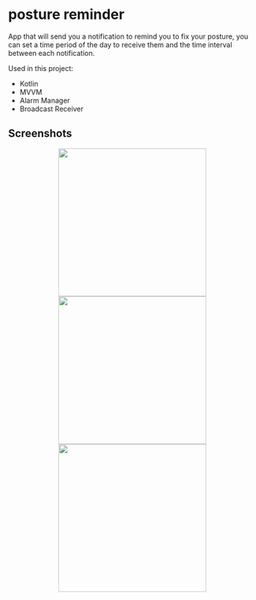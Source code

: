 # posture reminder
App that will send you a notification to remind you to fix your posture, you can set a time period of the day to receive them and the time interval between each notification.

Used in this project:</br>
  * Kotlin
  * MVVM
  * Alarm Manager
  * Broadcast Receiver

## Screenshots
<center><img src="https://postureapp.puntogris.com/img/1.png" width=300><img src="https://postureapp.puntogris.com/img/2.png" width=300><img src="https://postureapp.puntogris.com/img/3.png" width=300></center>

